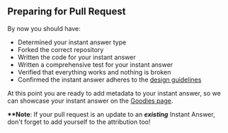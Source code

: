 ## Preparing for Pull Request

By now you should have:

- Determined your instant answer type
- Forked the correct repository
- Written the code for your instant answer
- Written a comprehensive test for your instant answer
- Verified that everything works and nothing is broken
- Confirmed the instant answer adheres to the [design guidelines](https://duck.co/duckduckhack/styleguide_overview)

At this point you are ready to add metadata to your instant answer, so we can showcase your instant answer on the [Goodies page](https://duckduckgo.com/goodies).


**\*\*Note**: If your pull request is an update to an ***existing*** Instant Answer, don't forget to add yourself to the attribution too!
